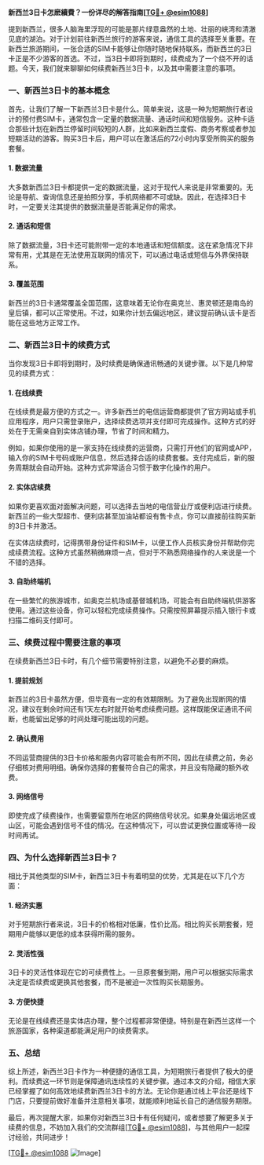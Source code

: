 **新西兰3日卡怎麽續費？一份详尽的解答指南[[TG💪+ @esim1088](https://t.me/s/esim1088)]**

提到新西兰，很多人脑海里浮现的可能是那片绿意盎然的土地、壮丽的峡湾和清澈见底的湖泊。对于计划前往新西兰旅行的游客来说，通信工具的选择至关重要。在新西兰旅游期间，一张合适的SIM卡能够让你随时随地保持联系，而新西兰的3日卡正是不少游客的首选。不过，当3日卡即将到期时，续费成为了一个绕不开的话题。今天，我们就来聊聊如何续费新西兰3日卡，以及其中需要注意的事项。

### 一、新西兰3日卡的基本概念

首先，让我们了解一下新西兰3日卡是什么。简单来说，这是一种为短期旅行者设计的预付费SIM卡，通常包含一定量的数据流量、通话时间和短信服务。这种卡适合那些计划在新西兰停留时间较短的人群，比如来新西兰度假、商务考察或者参加短期活动的游客。购买3日卡后，用户可以在激活后的72小时内享受所购买的服务套餐。

#### 1. 数据流量
大多数新西兰3日卡都提供一定的数据流量，这对于现代人来说是非常重要的。无论是导航、查询信息还是拍照分享，手机网络都不可或缺。因此，在选择3日卡时，一定要关注其提供的数据流量是否能满足你的需求。

#### 2. 通话和短信
除了数据流量，3日卡还可能附带一定的本地通话和短信额度。这在紧急情况下非常有用，尤其是在无法使用互联网的情况下，可以通过电话或短信与外界保持联系。

#### 3. 覆盖范围
新西兰的3日卡通常覆盖全国范围，这意味着无论你在奥克兰、惠灵顿还是南岛的皇后镇，都可以正常使用。不过，如果你计划去偏远地区，建议提前确认该卡是否能在这些地方正常工作。

### 二、新西兰3日卡的续费方式

当你发现3日卡即将到期时，及时续费是确保通讯畅通的关键步骤。以下是几种常见的续费方式：

#### 1. 在线续费
在线续费是最方便的方式之一。许多新西兰的电信运营商都提供了官方网站或手机应用程序，用户只需登录账户，选择续费选项并支付即可完成操作。这种方式的好处在于无需亲自到实体店铺办理，节省了时间和精力。

例如，如果你使用的是一家支持在线续费的运营商，只需打开他们的官网或APP，输入你的SIM卡号码或账户信息，然后选择合适的续费套餐。支付完成后，新的服务周期就会自动开始。这种方式非常适合习惯于数字化操作的用户。

#### 2. 实体店续费
如果你更喜欢面对面解决问题，可以选择去当地的电信营业厅或便利店进行续费。新西兰的一些大型超市、便利店甚至加油站都设有售卡点，你可以直接前往购买新的3日卡并激活。

在实体店续费时，记得携带身份证件和SIM卡，以便工作人员核实身份并帮助你完成续费流程。这种方式虽然稍微麻烦一点，但对于不熟悉网络操作的人来说是一个不错的选择。

#### 3. 自助终端机
在一些繁忙的旅游城市，如奥克兰机场或基督城机场，可能会有自助终端机供游客使用。通过这些设备，你可以轻松完成续费操作。只需按照屏幕提示插入银行卡或扫描二维码支付即可。

### 三、续费过程中需要注意的事项

在续费新西兰3日卡时，有几个细节需要特别注意，以避免不必要的麻烦。

#### 1. 提前规划
新西兰的3日卡虽然方便，但毕竟有一定的有效期限制。为了避免出现断网的情况，建议在剩余时间还有1天左右时就开始考虑续费问题。这样既能保证通讯不间断，也能留出足够的时间处理可能出现的问题。

#### 2. 确认费用
不同运营商提供的3日卡价格和服务内容可能会有所不同，因此在续费之前，务必仔细核对费用明细。确保你选择的套餐符合自己的需求，并且没有隐藏的额外收费。

#### 3. 网络信号
即使完成了续费操作，也需要留意所在地区的网络信号状况。如果身处偏远地区或山区，可能会遇到信号不佳的情况。在这种情况下，可以尝试更换位置或等待一段时间再试。

### 四、为什么选择新西兰3日卡？

相比于其他类型的SIM卡，新西兰3日卡有着明显的优势，尤其是在以下几个方面：

#### 1. 经济实惠
对于短期旅行者来说，3日卡的价格相对低廉，性价比高。相比购买长期套餐，短期用户能够以更低的成本获得所需的服务。

#### 2. 灵活性强
3日卡的灵活性体现在它的可续费性上。一旦原套餐到期，用户可以根据实际需求决定是否续费或更换其他套餐，而不是被迫一次性购买长期服务。

#### 3. 方便快捷
无论是在线续费还是实体店办理，整个过程都非常便捷。特别是在新西兰这样一个旅游国家，各种渠道都能满足用户的续费需求。

### 五、总结

综上所述，新西兰3日卡作为一种便捷的通信工具，为短期旅行者提供了极大的便利。而续费这一环节则是保障通讯连续性的关键步骤。通过本文的介绍，相信大家已经掌握了如何高效地续费新西兰3日卡的方法。无论你是通过线上平台还是线下门店，只要提前做好准备并注意相关事项，就能顺利地延长自己的通信服务期限。

最后，再次提醒大家，如果你对新西兰3日卡有任何疑问，或者想要了解更多关于续费的信息，不妨加入我们的交流群组[[TG💪+ @esim1088](https://t.me/s/esim1088)]，与其他用户一起探讨经验，共同进步！

[[TG💪+ @esim1088](https://t.me/s/esim1088) ![Image](https://i.postimg.cc/4NQfJmqS/Snipaste-2025-05-13-00-14-12.png)]